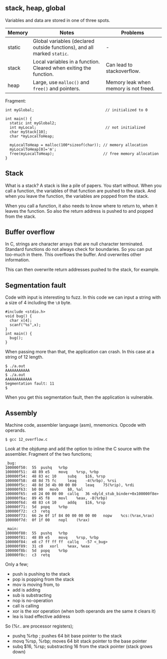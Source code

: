 ## stack, heap, global

Variables and data are stored in one of three spots.

| Memory | Notes | Problems |
| ---    | ---   | ---     |
| static | Global variables (declared outside functions), and all marked `static`. | - |
| stack  | Local variables in a function. Cleared when exiting the function. | Can lead to stackoverflow. |
| heap   | Large, use `malloc()` and `free()` and pointers. | Memory leak when memory is not freed.|


Fragment:
```
int myGlobal;                                // initialized to 0

int main() {
  static int myGlobal2;
  int myLocal;                               // not initialized
  char myStack[10];
  char *myLocalToHeap;

  myLocalToHeap = malloc(100*sizeof(char)); // memory allocation
  myLocalToHeap[0]='m';
  free(myLocalToHeap);                      // free memory allocation
}
```

## Stack

What is a stack? A stack is like a pile of papers. You start without. When you
call a function, the variables of that function are pushed to the stack. And
when you leave the function, the variables are popped from the stack.

When you call a function, it also needs to know where to return to, when it
leaves the function. So also the return address is pushed to and popped from
the stack.


## Buffer overflow

In C, strings are character arrays that are null character terminated.
Standard functions do not always check for boundaries. So you can put too-much
in there. This overflows the buffer. And overwrites other information.

This can then overwrite return addresses pushed to the stack, for example.

## Segmentation fault

Code with input is interesting to fuzz. In this code we can input a string
with a size of 4 including the `\0` byte.
```
#include <stdio.h>
void bug() {
  char x[4];
  scanf("%s",x);
}
int main() {
  bug();
}
```

When passing more than that, the application can crash. In this case at a
string of 12 length.
```
$ ./a.out
AAAAAAAAAAA
$ ./a.out
AAAAAAAAAAAA
Segmentation fault: 11
$
```

When you get this segmentation fault, then the application is vulnerable.

## Assembly
Machine code, assembler language (asm), mnemonics.
Opcode with operands.

```
$ gcc 12_overflow.c
```

Look at the objdump and add the option to inline the C source with the
assembler. Fragment of the two functions;
```
_bug:
100000f50:	55 	pushq	%rbp
100000f51:	48 89 e5 	movq	%rsp, %rbp
100000f54:	48 83 ec 10 	subq	$16, %rsp
100000f58:	48 8d 75 fc 	leaq	-4(%rbp), %rsi
100000f5c:	48 8d 3d 4b 00 00 00 	leaq	75(%rip), %rdi
100000f63:	b0 00 	movb	$0, %al
100000f65:	e8 24 00 00 00 	callq	36 <dyld_stub_binder+0x100000f8e>
100000f6a:	89 45 f8 	movl	%eax, -8(%rbp)
100000f6d:	48 83 c4 10 	addq	$16, %rsp
100000f71:	5d 	popq	%rbp
100000f72:	c3 	retq
100000f73:	66 2e 0f 1f 84 00 00 00 00 00 	nopw	%cs:(%rax,%rax)
100000f7d:	0f 1f 00 	nopl	(%rax)

_main:
100000f80:	55 	pushq	%rbp
100000f81:	48 89 e5 	movq	%rsp, %rbp
100000f84:	e8 c7 ff ff ff 	callq	-57 <_bug>
100000f89:	31 c0 	xorl	%eax, %eax
100000f8b:	5d 	popq	%rbp
100000f8c:	c3 	retq
```

Only a few;

- push is pushing to the stack
- pop is popping from the stack
- mov is moving from, to
- add is adding
- sub is substracting
- nop is no-operation
- call is calling
- xor is the xor operation (when both operands are the same it clears it)
- lea is load effective address

So (%r.. are processor registers);
- pushq %rbp ; pushes 64 bit base pointer to the stack
- movq %rsp, %rbp; moves 64 bit stack pointer to the base pointer
- subq	$16, %rsp; substracting 16 from the stack pointer (stack grows down)
